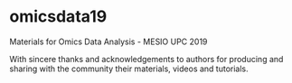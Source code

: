 # omicsdata19
Materials for Omics Data Analysis - MESIO UPC 2019

With sincere thanks and acknowledgements to authors for producing and sharing with the community their materials, videos and tutorials.
